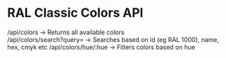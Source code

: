 # RAL Classic Colors API
/api/colors -> Returns all available colors  
/api/colors/search?query= -> Searches based on id (eg RAL 1000), name, hex, cmyk etc
/api/colors/hue/:hue -> Filters colors based on hue
